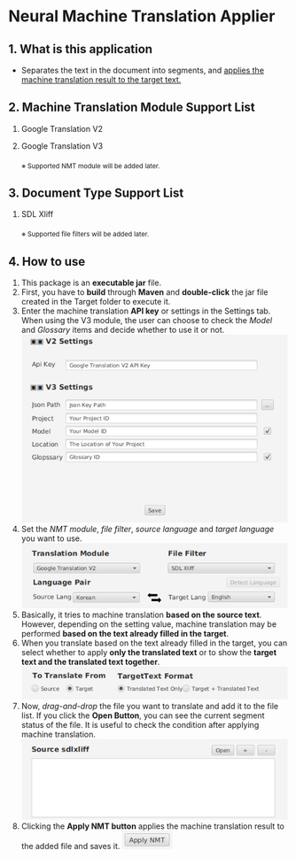 # Neural Machine Translation Applier

## 1. What is this application
- Separates the text in the document into segments, and <u>applies the machine translation result to the target text.</u>

## 2. Machine Translation Module Support List
1. Google Translation V2
2. Google Translation V3

   <sub>※ Supported NMT module will be added later.</sub>

## 3. Document Type Support List
1. SDL Xliff

   <sub>※ Supported file filters will be added later.</sub>

## 4. How to use
1. This package is an **executable jar** file.
2. First, you have to **build** through **Maven** and **double-click** the jar file created in the Target folder to execute it.
3. Enter the machine translation **API key** or settings in the Settings tab. When using the V3 module, the user can choose to check the *Model* and *Glossary* items and decide whether to use it or not.
![Google Translation Settings](https://github.com/Joseph-Rai/googlenmtapplier/blob/master/src/main/resources/images/Google%20Translation%20Settings.jpg?raw=true)
4. Set the *NMT module*, *file filter*, *source language* and *target language* you want to use.
![NMT Home Settings_1](https://github.com/Joseph-Rai/googlenmtapplier/blob/master/src/main/resources/images/Home%20Settings_1.jpg?raw=true)
5. Basically, it tries to machine translation **based on the source text**. However, depending on the setting value, machine translation may be performed **based on the text already filled in the target**.
6. When you translate based on the text already filled in the target, you can select whether to apply **only the translated text** or to show the **target text and the translated text together**.
![NMT Home Settings_2](https://github.com/Joseph-Rai/googlenmtapplier/blob/master/src/main/resources/images/Home%20Settings_2.jpg?raw=true)
7. Now, *drag-and-drop* the file you want to translate and add it to the file list. If you click the **Open Button**, you can see the current segment status of the file. It is useful to check the condition after applying machine translation.
![File List](https://github.com/Joseph-Rai/googlenmtapplier/blob/master/src/main/resources/images/Home_File_List.jpg?raw=true)
8. Clicking the **Apply NMT button** applies the machine translation result to the added file and saves it.
![Apply NMT Button](https://github.com/Joseph-Rai/googlenmtapplier/blob/master/src/main/resources/images/Home_ApplyNMT_Button.jpg?raw=true)